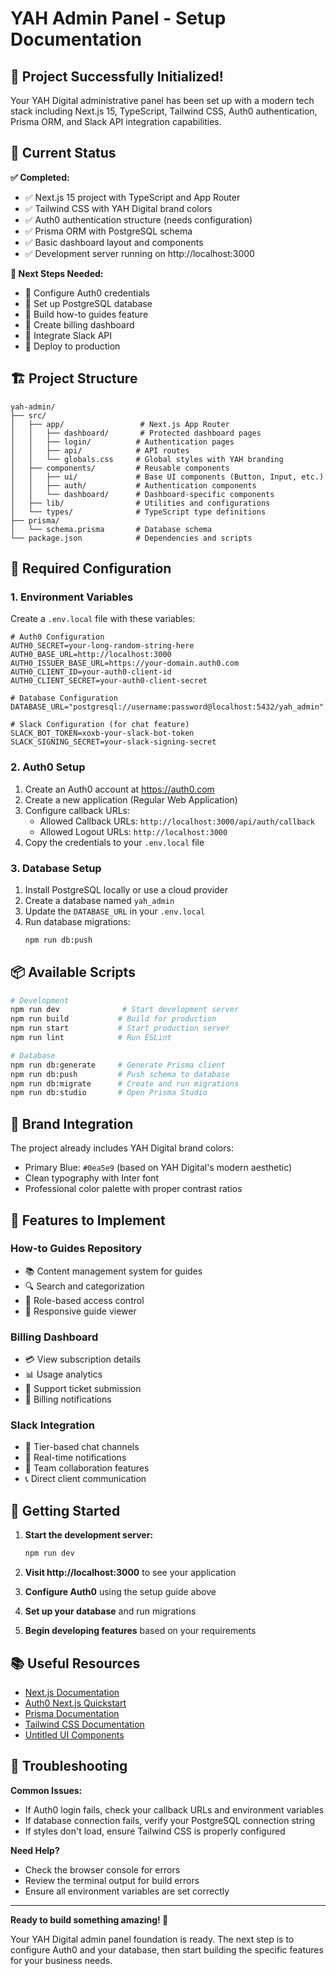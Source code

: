 # YAH Admin Panel - Setup Documentation

## 🎉 Project Successfully Initialized!

Your YAH Digital administrative panel has been set up with a modern tech stack including Next.js 15, TypeScript, Tailwind CSS, Auth0 authentication, Prisma ORM, and Slack API integration capabilities.

## 🚀 Current Status

**✅ Completed:**
- ✅ Next.js 15 project with TypeScript and App Router
- ✅ Tailwind CSS with YAH Digital brand colors
- ✅ Auth0 authentication structure (needs configuration)
- ✅ Prisma ORM with PostgreSQL schema
- ✅ Basic dashboard layout and components
- ✅ Development server running on http://localhost:3000

**🔄 Next Steps Needed:**
- 🔧 Configure Auth0 credentials
- 🔧 Set up PostgreSQL database
- 🔧 Build how-to guides feature
- 🔧 Create billing dashboard
- 🔧 Integrate Slack API
- 🔧 Deploy to production

## 🏗️ Project Structure

```
yah-admin/
├── src/
│   ├── app/                 # Next.js App Router
│   │   ├── dashboard/       # Protected dashboard pages
│   │   ├── login/          # Authentication pages
│   │   ├── api/            # API routes
│   │   └── globals.css     # Global styles with YAH branding
│   ├── components/         # Reusable components
│   │   ├── ui/             # Base UI components (Button, Input, etc.)
│   │   ├── auth/           # Authentication components
│   │   └── dashboard/      # Dashboard-specific components
│   ├── lib/                # Utilities and configurations
│   └── types/              # TypeScript type definitions
├── prisma/
│   └── schema.prisma       # Database schema
└── package.json            # Dependencies and scripts
```

## 🔧 Required Configuration

### 1. Environment Variables
Create a `.env.local` file with these variables:

```env
# Auth0 Configuration
AUTH0_SECRET=your-long-random-string-here
AUTH0_BASE_URL=http://localhost:3000
AUTH0_ISSUER_BASE_URL=https://your-domain.auth0.com
AUTH0_CLIENT_ID=your-auth0-client-id
AUTH0_CLIENT_SECRET=your-auth0-client-secret

# Database Configuration
DATABASE_URL="postgresql://username:password@localhost:5432/yah_admin"

# Slack Configuration (for chat feature)
SLACK_BOT_TOKEN=xoxb-your-slack-bot-token
SLACK_SIGNING_SECRET=your-slack-signing-secret
```

### 2. Auth0 Setup
1. Create an Auth0 account at https://auth0.com
2. Create a new application (Regular Web Application)
3. Configure callback URLs:
   - Allowed Callback URLs: `http://localhost:3000/api/auth/callback`
   - Allowed Logout URLs: `http://localhost:3000`
4. Copy the credentials to your `.env.local` file

### 3. Database Setup
1. Install PostgreSQL locally or use a cloud provider
2. Create a database named `yah_admin`
3. Update the `DATABASE_URL` in your `.env.local`
4. Run database migrations:
   ```bash
   npm run db:push
   ```

## 📦 Available Scripts

```bash
# Development
npm run dev              # Start development server
npm run build           # Build for production
npm run start           # Start production server
npm run lint            # Run ESLint

# Database
npm run db:generate     # Generate Prisma client
npm run db:push         # Push schema to database
npm run db:migrate      # Create and run migrations
npm run db:studio       # Open Prisma Studio
```

## 🎨 Brand Integration

The project already includes YAH Digital brand colors:
- Primary Blue: `#0ea5e9` (based on YAH Digital's modern aesthetic)
- Clean typography with Inter font
- Professional color palette with proper contrast ratios

## 🔮 Features to Implement

### How-to Guides Repository
- 📚 Content management system for guides
- 🔍 Search and categorization
- 🔐 Role-based access control
- 📱 Responsive guide viewer

### Billing Dashboard
- 💳 View subscription details
- 📊 Usage analytics
- 🎫 Support ticket submission
- 📧 Billing notifications

### Slack Integration
- 💬 Tier-based chat channels
- 🔔 Real-time notifications
- 👥 Team collaboration features
- 📞 Direct client communication

## 🚀 Getting Started

1. **Start the development server:**
   ```bash
   npm run dev
   ```

2. **Visit http://localhost:3000** to see your application

3. **Configure Auth0** using the setup guide above

4. **Set up your database** and run migrations

5. **Begin developing features** based on your requirements

## 📚 Useful Resources

- [Next.js Documentation](https://nextjs.org/docs)
- [Auth0 Next.js Quickstart](https://auth0.com/docs/quickstart/webapp/nextjs)
- [Prisma Documentation](https://www.prisma.io/docs)
- [Tailwind CSS Documentation](https://tailwindcss.com/docs)
- [Untitled UI Components](https://www.untitledui.com/react)

## 🔧 Troubleshooting

**Common Issues:**
- If Auth0 login fails, check your callback URLs and environment variables
- If database connection fails, verify your PostgreSQL connection string
- If styles don't load, ensure Tailwind CSS is properly configured

**Need Help?**
- Check the browser console for errors
- Review the terminal output for build errors
- Ensure all environment variables are set correctly

---

**Ready to build something amazing! 🚀**

Your YAH Digital admin panel foundation is ready. The next step is to configure Auth0 and your database, then start building the specific features for your business needs.